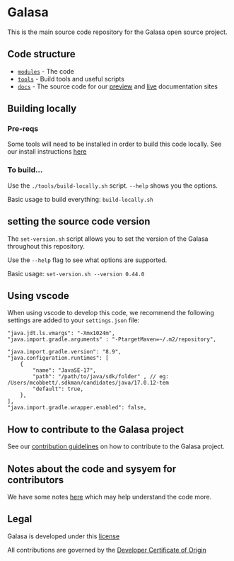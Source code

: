 # Galasa 
This is the main source code repository for the Galasa open source project.

## Code structure
- [`modules`](./modules/) - The code
- [`tools`](./tools/) - Build tools and useful scripts
- [`docs`](./docs/) - The source code for our [preview](https://vnext.galasa.dev) and [live](https://galasa.dev) documentation sites



## Building locally

### Pre-reqs
Some tools will need to be installed in order to build this code locally.
See our install instructions [here](./developer-docs/install-pre-req-tools.md)


### To build...
Use the `./tools/build-locally.sh` script. `--help` shows you the options.

Basic usage to build everything: `build-locally.sh`

## setting the source code version

The `set-version.sh` script allows you to set the version of the Galasa throughout this repository.

Use the `--help` flag to see what options are supported.

Basic usage: `set-version.sh --version 0.44.0`

## Using vscode
When using vscode to develop this code, we recommend the following settings are added to your `settings.json` file:

```
"java.jdt.ls.vmargs": "-Xmx1024m",
"java.import.gradle.arguments" : "-PtargetMaven=~/.m2/repository",

"java.import.gradle.version": "8.9",
"java.configuration.runtimes": [
    {
        "name": "JavaSE-17",
        "path": "/path/to/java/sdk/folder" , // eg: /Users/mcobbett/.sdkman/candidates/java/17.0.12-tem
        "default": true,
    },
],
"java.import.gradle.wrapper.enabled": false,
```

## How to contribute to the Galasa project
See our [contribution guidelines](./CONTRIBUTING.md) on how to contribute to the Galasa project.

## Notes about the code and sysyem for contributors
We have some notes [here](./developer-docs/README.md) which may help understand the code more.

## Legal
Galasa is developed under this [license](./LICENSE)

All contributions are governed by the [Developer Certificate of Origin](./CONTRIBUTIONS.md)
